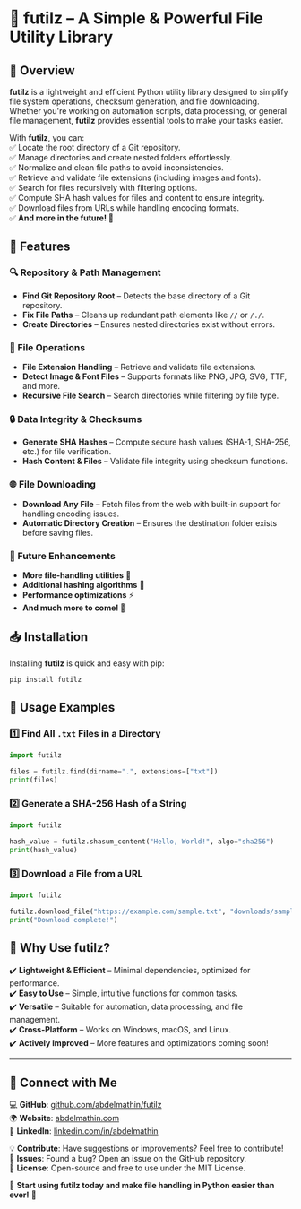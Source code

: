 # 📁 futilz – A Simple & Powerful File Utility Library  

## 🌟 Overview  

**futilz** is a lightweight and efficient Python utility library designed to simplify file system operations, checksum generation, and file downloading. Whether you're working on automation scripts, data processing, or general file management, **futilz** provides essential tools to make your tasks easier.  

With **futilz**, you can:  
✅ Locate the root directory of a Git repository.  
✅ Manage directories and create nested folders effortlessly.  
✅ Normalize and clean file paths to avoid inconsistencies.  
✅ Retrieve and validate file extensions (including images and fonts).  
✅ Search for files recursively with filtering options.  
✅ Compute SHA hash values for files and content to ensure integrity.  
✅ Download files from URLs while handling encoding formats.  
✅ **And more in the future! 🚀**  

## 🚀 Features  

### 🔍 Repository & Path Management  
- **Find Git Repository Root** – Detects the base directory of a Git repository.  
- **Fix File Paths** – Cleans up redundant path elements like `//` or `/./`.  
- **Create Directories** – Ensures nested directories exist without errors.  

### 📂 File Operations  
- **File Extension Handling** – Retrieve and validate file extensions.  
- **Detect Image & Font Files** – Supports formats like PNG, JPG, SVG, TTF, and more.  
- **Recursive File Search** – Search directories while filtering by file type.  

### 🔒 Data Integrity & Checksums  
- **Generate SHA Hashes** – Compute secure hash values (SHA-1, SHA-256, etc.) for file verification.  
- **Hash Content & Files** – Validate file integrity using checksum functions.  

### 🌐 File Downloading  
- **Download Any File** – Fetch files from the web with built-in support for handling encoding issues.  
- **Automatic Directory Creation** – Ensures the destination folder exists before saving files.  

### 🔮 Future Enhancements  
- **More file-handling utilities** 🔄  
- **Additional hashing algorithms** 🔑  
- **Performance optimizations** ⚡  
- **And much more to come! 🚀**  

## 📥 Installation  

Installing **futilz** is quick and easy with pip:  

```sh
pip install futilz
```

## 🔧 Usage Examples  

### 1️⃣ Find All `.txt` Files in a Directory  
```python
import futilz

files = futilz.find(dirname=".", extensions=["txt"])
print(files)
```

### 2️⃣ Generate a SHA-256 Hash of a String  
```python
import futilz

hash_value = futilz.shasum_content("Hello, World!", algo="sha256")
print(hash_value)
```

### 3️⃣ Download a File from a URL  
```python
import futilz

futilz.download_file("https://example.com/sample.txt", "downloads/sample.txt")
print("Download complete!")
```

## 🎯 Why Use futilz?  
✔️ **Lightweight & Efficient** – Minimal dependencies, optimized for performance.  
✔️ **Easy to Use** – Simple, intuitive functions for common tasks.  
✔️ **Versatile** – Suitable for automation, data processing, and file management.  
✔️ **Cross-Platform** – Works on Windows, macOS, and Linux.  
✔️ **Actively Improved** – More features and optimizations coming soon!  

---

## 📢 Connect with Me  
💻 **GitHub**: [github.com/abdelmathin/futilz](https://github.com/abdelmathin/futilz)  
🌍 **Website**: [abdelmathin.com](https://abdelmathin.com)  
🔗 **LinkedIn**: [linkedin.com/in/abdelmathin](https://linkedin.com/in/abdelmathin)  

💡 **Contribute**: Have suggestions or improvements? Feel free to contribute!  
🐞 **Issues**: Found a bug? Open an issue on the GitHub repository.  
📜 **License**: Open-source and free to use under the MIT License.  

🚀 **Start using futilz today and make file handling in Python easier than ever!** 🎉
